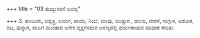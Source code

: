 +++
title = "03 ತುಮ್ಬುರರಳಿ ಲವಙ್ಗ"

+++
3. ತುಂಬುರು, ಅಶ್ವತ್ಥ, ಲವಂಗ, ಪಾದರಿ, ನಿಂಬೆ, ಮಾವು, ಮುತ್ತುಗ , ಹಲಸು, ನೇರಳೆ, ಗುಗ್ಗುಳ, ಅಶೋಕ, ವಟ, ಪುನ್ನಾಗ, ಸಂಪಿಗೆ ಮುಂತಾದ ಅನೇಕ ವೃಕ್ಷಗಳಿರುವ ಅರಣ್ಯದಲ್ಲಿ ಧರ್ಮರಾಯನ ಪರಿವಾರ ಸೇರಿತು.